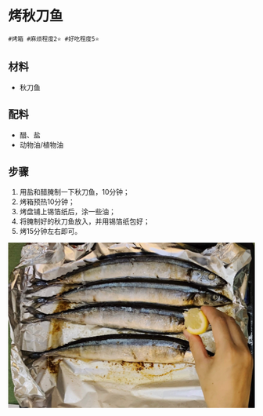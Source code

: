 # 烤秋刀鱼

```
#烤箱 #麻烦程度2⭐️ #好吃程度5⭐️
```

## 材料

- 秋刀鱼

## 配料

- 醋、盐
- 动物油/植物油

## 步骤

1. 用盐和醋腌制一下秋刀鱼，10分钟；
2. 烤箱预热10分钟；
3. 烤盘铺上锡箔纸后，涂一些油；
4. 将腌制好的秋刀鱼放入，并用锡箔纸包好；
5. 烤15分钟左右即可。

![](../_images/qiudaoyu.jpg)
